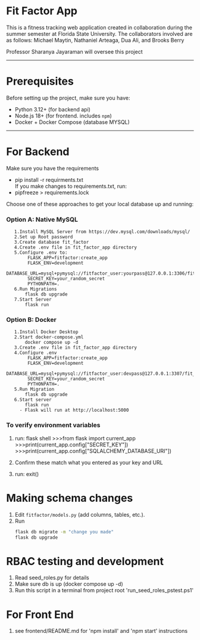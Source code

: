 # Fit Factor App
This is a fitness tracking web application created in collaboration during the summer semester at Florida State University. The collaborators involved are as follows: Michael Maytin, Nathaniel Arteaga, Dua Ali, and Brooks Berry

Professor Sharanya Jayaraman will oversee this project

___
# Prerequisites
Before setting up the project, make sure you have:
- Python 3.12+ (for backend api)
- Node.js 18+ (for frontend. includes `npm`) 
- Docker + Docker Compose (database MYSQL)

___
# For Backend

Make sure you have the requirements
- pip install -r requirments.txt \
If you make changes to  requirements.txt, run:
- pipfreeze > requirements.lock



Choose one of these approaches to get your local database up and running:

   ### Option A: Native MySQL 
       1.Install MySQL Server from https://dev.mysql.com/downloads/mysql/
       2.Set up Root password
       3.Create database fit_factor
       4.Create .env file in fit_factor_app directory
       5.Configure .env to:
            FLASK_APP=fitfactor:create_app
            FLASK_ENV=development
            DATABASE_URL=mysql+pymysql://fitfactor_user:yourpass@127.0.0.1:3306/fit_factor
            SECRET_KEY=your_random_secret
            PYTHONPATH=.
       6.Run Migrations
           flask db upgrade
       7.Start Server
           flask run

   ### Option B: Docker 
       1.Install Docker Desktop
       2.Start docker-compose.yml
           docker compose up -d
       3.Create .env file in fit_factor_app directory
       4.Configure .env
            FLASK_APP=fitfactor:create_app
            FLASK_ENV=development
            DATABASE_URL=mysql+pymysql://fitfactor_user:devpass@127.0.0.1:3307/fit_factor
            SECRET_KEY=your_random_secret
            PYTHONPATH=.
       5.Run Migration
           flask db upgrade
       6.Start server
           flask run
         - Flask will run at http://localhost:5000


 ### To verify environment variables
1. run: flask shell
            >>>from flask import current_app
            >>>print(current_app.config["SECRET_KEY"])
            >>>print(current_app.config["SQLALCHEMY_DATABASE_URI"])
2. Confirm these match what you entered as your key and URL
         
3. run: exit()
   


# Making schema changes

1. Edit `fitfactor/models.py` (add columns, tables, etc.).
2. Run  
   ```bash
   flask db migrate -m "change you made"
   flask db upgrade

# RBAC testing and development
1. Read seed_roles.py for details
2. Make sure db is up (docker compose up -d)
2. Run this script in a terminal from project root
'run_seed_roles_pstest.ps1'


# For Front End
1. see frontend/README.md for 'npm install' and 'npm start' instructions
